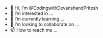 - 👋 Hi, I’m @CodingwithDevanshandPritesh
- 👀 I’m interested in ...
- 🌱 I’m currently learning ...
- 💞️ I’m looking to collaborate on ...
- 📫 How to reach me ...

<!---
CodingwithDevanshandPritesh/CodingwithDevanshandPritesh is a ✨ special ✨ repository because its `README.md` (this file) appears on your GitHub profile.
You can click the Preview link to take a look at your changes.
--->
